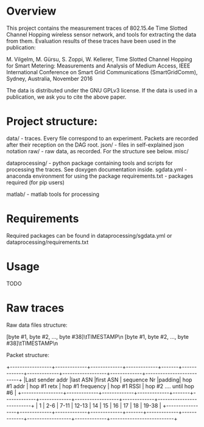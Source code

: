 # Overview

This project contains the measurement traces of 802.15.4e Time Slotted Channel Hopping wireless sensor network, and tools for extracting the data from them.
Evaluation results of these traces have been used in the publication:

M. Vilgelm, M. Gürsu, S. Zoppi, W. Kellerer,
Time Slotted Channel Hopping for Smart Metering: Measurements and Analysis of Medium Access,
IEEE International Conference on Smart Grid Communications (SmartGridComm), Sydney, Australia, November 2016

The data is distributed under the GNU GPLv3 license. If the data is used in a publication, we ask you to cite the above paper.

# Project structure:

  data/ - traces. Every file correspond to an experiment. Packets are recorded after their reception on the DAG root.
        json/ - files in self-explained json notation
        raw/ - raw data, as recorded. For the structure see below.
        misc/

  dataprocessing/ - python package containing tools and scripts for processing the traces. See doxygen documentation inside.
        sgdata.yml - anaconda environment for using the package
        requirements.txt - packages required (for pip users)

  matlab/ - matlab tools for processing

# Requirements

Required packages can be found in dataprocessing/sgdata.yml or dataprocessing/requirements.txt

# Usage

TODO

# Raw traces

Raw data files structure:

[byte #1, byte #2, ..., byte #38]\tTIMESTAMP\n
[byte #1, byte #2, ..., byte #38]\tTIMESTAMP\n

Packet structure:

+-----------------+-------------+-------------+-------------+-------+-------------+-------------+------------------+-------------+--------------------------+
|Last sender addr |last ASN     |first ASN    | sequence Nr |padding| hop #1 addr | hop #1 retx | hop #1 frequency | hop #1 RSSI | hop #2 .... until hop #6 |
+-----------------+-------------+-------------+-------------+-------+-------------+-------------+------------------+-------------+--------------------------+
| 1               | 2-6 	| 7-11        | 12-13       | 14    | 15          | 16          | 17               | 18          | 19-38                    |
+-----------------+-------------+-------------+-------------+-------+-------------+-------------+------------------+-------------+--------------------------+

